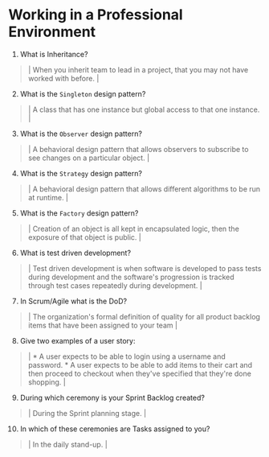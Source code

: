 # Working in a Professional Environment
01. What is Inheritance?

> | When you inherit team to lead in a project, that you may not have worked with before. |

02. What is the `Singleton` design pattern?

> | A class that has one instance but global access to that one instance. |

03. What is the `Observer` design pattern?

> | A behavioral design pattern that allows observers to subscribe to see changes on a particular object. |

04. What is the `Strategy` design pattern?

> | A behavioral design pattern that allows different algorithms to be run at runtime. |

05. What is the `Factory` design pattern?

> | Creation of an object is all kept in encapsulated logic, then the exposure of that object is public. |

06. What is test driven development?

> | Test driven development is when software is developed to pass tests during development and the software's progression is tracked through test cases repeatedly during development. |

07. In Scrum/Agile what is the DoD?

> | The organization's formal definition of quality for all product backlog items that have been assigned to your team |

08. Give two examples of a user story:

> | * A user expects to be able to login using a username and password.
    * A user expects to be able to add items to their cart and then proceed to checkout when they've specified that they're done shopping. |

09. During which ceremony is your Sprint Backlog created?

> | During the Sprint planning stage. |

10. In which of these ceremonies are Tasks assigned to you?

> | In the daily stand-up. |
